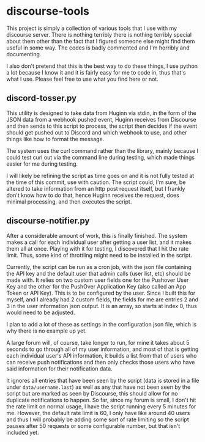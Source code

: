 # discourse-tools

This project is simply a collection of various tools that I use with my discourse server.  There is nothing terribly
there is nothing terribly special about them other than the fact that I figured someone else might find them useful in 
some way.  The codes is badly commented and I'm horribly and documenting.

I also don't pretend that this is the best way to do these things, I use python a lot because I know it and it is
fairly easy for me to code in, thus that's what I use.  Please feel free to use what you find here or not.

## discord-tosser.py

This utility is designed to take data from Huginn via stdin, in the form of the JSON data from a webhook pushed event,
Huginn receives from Discourse and then sends to this script to process, the script then decides if the event should
get pushed out to Discord and which webhook to use, and other things like how to format the message.

The system uses the curl command rather than the library, mainly because I could test curl out via the command line
during testing, which made things easier for me during testing.

I will likely be refining the script as time goes on and it is not fully tested at the time of this commit, use with
caution.  The script could, I'm sure, be altered to take information from an http post request itself, but I frankly
don't know how to do that, hence Huginn receives the request, does minimal processing, and then executes the script.

## discourse-notifier.py

After a considerable amount of work, this is finally finished.  The system makes a call for each individual user after
getting a user list, and it makes them all at once.  Playing with it for testing, I discovered that I hit the rate
limit.  Thus, some kind of throttling might need to be installed in the script.

Currently, the script can be run as a cron job, with the json file containing the API key and the default user that
admin calls (user list, etc) should be made with.  It relies on two custom user fields one for the Pushover User Key
and the other for the PushOver Application Key (also called an App Token or API Key).  This is to be configured by the
user.  Since I built this for myself, and I already had 2 custom fields, the fields for me are entries 2 and 3 in the
user information json output.  It is an array, so starts at index 0, thus would need to be adjusted.

I plan to add a lot of these as settings in the configuration json file, which is why there is no example up yet.

A large forum will, of course, take longer to run, for mine it takes about 5 seconds to go through all of my user
information, and most of that is getting each individual user's API information, it builds a list from that of users
who can receive push notifications and then only checks those users who have said information for their notification
data.

It ignores all entries that have been seen by the script (data is stored in a file under `data/username.last`)
as well as any that have not been seen by the script but are marked as seen by Discourse, this should allow for no
duplicate notifications to happen.  So far, since my forum is small, I don't hit the rate limit on normal usage, I have
the script running every 5 minutes for me.  However, the default rate limit is 60, I only have like around 40 users and
thus I will probably be adding some sort of rate limiting so the script pauses after 50 requests or some configurable
number, but that isn't included yet.